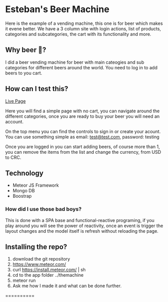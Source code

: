 # Esteban's Beer Machine

Here is the example of a vending machine, this one is for beer which makes it evene better.
We have a 3 column site with login actions, list of products, categories and subcategories, the cart with its functionality and more.

## Why beer :beer:?
I did a beer vending machine for beer with main cateogies and sub categories for different beers around the world. You need to log in to add beers to you cart.

## How can I test this?
[Live Page](http://thebeermachine.meteor.com/)

Here you will find a simple page with no cart, you can navigate around the different categories, once you are ready to buy your beer you will need an account. 

On the top menu you can find the controls to sign in or create your acount. You can use something simple as email: test@test.com, password: testing

Once you are logged in you can start adding beers, of course more than 1, you can remove the items from the list and change the currency, from USD to CRC.

## Technology
* Meteor JS Framework
* Mongo DB
* Boostrap

### How did I use those bad boys?
This is done with a SPA base and functional-reactive programing, if you play around you will see the power of reactivity, once an event is trigger the layout changes and the model itself is refresh without reloading the page.

## Installing the repo?
1. download the git repository
2. https://www.meteor.com/
3. curl https://install.meteor.com/ | sh
4. cd to the app folder ../themachine
5. meteor run
6. Ask me how I made it and what can be done further. 

==========


